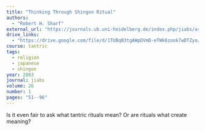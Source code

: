 ```yaml
---
title: "Thinking Through Shingon Ritual"
authors:
  - "Robert H. Sharf"
external_url: "https://journals.ub.uni-heidelberg.de/index.php/jiabs/article/view/8931/2824"
drive_links:
  - "https://drive.google.com/file/d/1TUBqB3tgAWpDVmD-eTWk6zook7wDTZyo/view?usp=drivesdk"
course: tantric
tags:
  - religion
  - japanese
  - shingon
year: 2003
journal: jiabs
volume: 26
number: 1
pages: "51--96"
---
```


Is it even fair to ask what tantric rituals mean? Or are rituals what create meaning?
